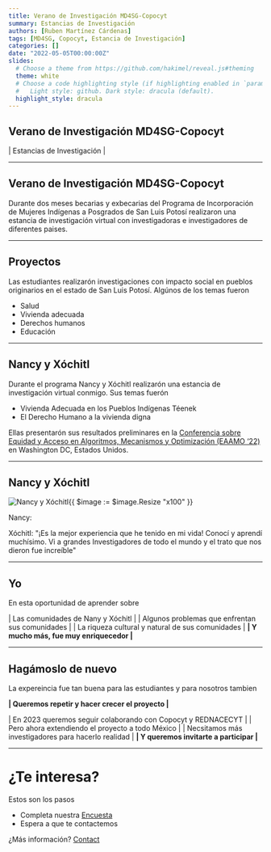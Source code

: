 ```yaml
---
title: Verano de Investigación MD4SG-Copocyt
summary: Estancias de Investigación
authors: [Ruben Martínez Cárdenas]
tags: [MD4SG, Copocyt, Estancia de Investigación]
categories: []
date: "2022-05-05T00:00:00Z"
slides:
  # Choose a theme from https://github.com/hakimel/reveal.js#theming
  theme: white
  # Choose a code highlighting style (if highlighting enabled in `params.toml`)
  #   Light style: github. Dark style: dracula (default).
  highlight_style: dracula
---
```


## Verano de Investigación MD4SG-Copocyt

 | Estancias de Investigación |

---

## Verano de Investigación MD4SG-Copocyt

Durante dos meses becarias y exbecarias del Programa de Incorporación de Mujeres Indígenas a Posgrados de San Luis Potosí realizaron una estancia de investigación virtual con investigadoras e investigadores de diferentes paises.

---

## Proyectos

Las estudiantes realizarón investigaciones con impacto social en pueblos originarios en el estado de San Luis Potosí. Algúnos de los temas fueron

- Salud
- Vivienda adecuada
- Derechos humanos
- Educación

---

## Nancy y Xóchitl

Durante el programa Nancy y Xóchitl realizarón una estancia de investigación virtual conmigo. Sus temas fuerón

- Vivienda Adecuada en los Pueblos Indígenas Téenek
- El Derecho Humano a la vivienda digna

Ellas presentarón sus resultados preliminares en la [Conferencia sobre Equidad y Acceso en Algoritmos, Mecanismos y Optimización (EAAMO ‘22)](https://eaamo.org/#home) en Washington DC, Estados Unidos.

---

## Nancy y Xóchitl
![Nancy y Xóchitl](/nyx.jpeg){{ $image := $image.Resize "x100" }}

Nancy: 

Xóchitl: "¡Es la mejor experiencia que he tenido en mi vida! Conocí y aprendí muchísimo. Vi a grandes Investigadores de todo el mundo y el trato que nos dieron fue increíble"

---

## Yo

En esta oportunidad de aprender sobre

| Las comunidades de Nany y Xóchitl |
| Algunos problemas que enfrentan sus comunidades |
| La riqueza cultural y natural de sus comunidades |
**| Y mucho más, fue muy enriquecedor |**

---

## Hagámoslo de nuevo

La expereincia fue tan buena para las estudiantes y para nosotros tambien

**| Queremos repetir y hacer crecer el proyecto |** 

| En 2023 queremos seguir colaborando con Copocyt y REDNACECYT |
| Pero ahora extendiendo el proyecto a todo México |
| Necsitamos más investigadores para hacerlo realidad |
**| Y queremos invitarte a participar |**

---
# ¿Te interesa?

Estos son los pasos
- Completa nuestra [Encuesta](https://rubenmtzc.netlify.app/#contact)
- Espera a que te contactemos 

¿Más información? [Contact](rubenmtzc@gmail.com)


